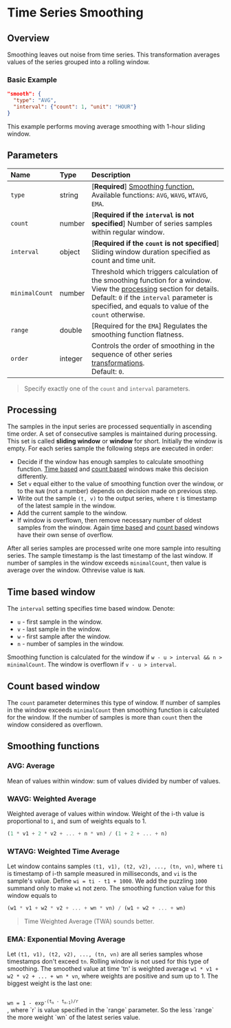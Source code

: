 # Time Series Smoothing

## Overview

Smoothing leaves out noise from time series. This transformation averages values of the series grouped into a rolling window.

### Basic Example

```json
"smooth": {
  "type": "AVG",
  "interval": {"count": 1, "unit": "HOUR"}
}
```

This example performs moving average smoothing with 1-hour sliding window.

## Parameters

| **Name** | **Type**  | **Description**   |
|:---|:---|:---|
| `type` | string | [**Required**] [Smoothing function.](#smoothing-functions) Available functions: `AVG`, `WAVG`, `WTAVG`, `EMA`. |
| `count` | number | [**Required if the `interval` is not specified**] Number of series samples within regular window. |
| `interval` | object | [**Required if the `count` is not specified**] Sliding window duration specified as count and time unit. |
| `minimalCount` | number | Threshold which triggers calculation of the smoothing function for a window. View the [processing](#processing) section for details. <br> Default: `0` if the `interval` parameter is specified, and equals to value of the `count` otherwise. |
| `range` | double | [Required for the `EMA`] Regulates the smoothing function flatness. |
| `order` | integer | Controls the order of smoothing in the sequence of other series [transformations](./query.md#transformations).<br>Default: `0`.|

> Specify exactly one of the `count` and `interval` parameters.

## Processing

The samples in the input series are processed sequentially in ascending time order.
A set of consecutive samples is maintained during processing. This set is called **sliding window** or **window** for short. Initially the window is empty. For each series sample the following steps are executed in order:

* Decide if the window has enough samples to calculate smoothing function. [Time based](#time-based-window) and [count based](#count-based-window) windows make this decision differently.
* Set `v` equal either to the value of smoothing function over the window, or to the `NaN` (not a number) depends on decision made on previous step.
* Write out the sample `(t, v)` to the output series, where `t` is timestamp of the latest sample in the window.
* Add the current sample to the window.
* If window is overflown, then remove necessary number of oldest samples from the window. Again [time based](#time-based-window) and [count based](#count-based-window) windows have their own sense of overflow.

After all series samples are processed write one more sample into resulting series. The sample timestamp is the last timestamp of the last window. If number of samples in the window exceeds `minimalCount`, then value is average over the window. Othrevise value is `NaN`.

## Time based window

The `interval` setting specifies time based window.
Denote:

* `u` - first sample in the window.
* `v` - last sample in the window.
* `w` - first sample after the window.
* `n` - number of samples in the window.

Smoothing function is calculated for the window if `w - u > interval && n > minimalCount`.
The window is overflown if `v - u > interval`.

## Count based window

The `count` parameter determines this type of window.
If number of samples in the window exceeds `minimalCount` then smoothing function is calculated for the window. If the number of samples is more than `count` then the window considered as overflown.

## Smoothing functions

### AVG: Average

Mean of values within window: sum of values divided by number of values.

### WAVG: Weighted Average

Weighted average of values within window. Weight of the i-th value is proportional to `i`, and sum of weights equals to 1.

```js
(1 * v1 + 2 * v2 + ... + n * vn) / (1 + 2 + ... + n)
```

### WTAVG: Weighted Time Average

Let window contains samples `(t1, v1), (t2, v2), ..., (tn, vn)`,
where `ti` is timestamp of i-th sample measured in milliseconds,
and `vi` is the sample's value.
Define `wi = ti - t1 + 1000`.
We add the puzzling `1000` summand only to make `w1` not zero.
The smoothing function value for this window equals to

```js
(w1 * v1 + w2 * v2 + ... + wn * vn) / (w1 + w2 + ... + wn)
```

> Time Weighted Average (TWA) sounds better.

### EMA: Exponential Moving Average

Let `(t1, v1), (t2, v2), ..., (tn, vn)` are all series samples whose timestamps don't
exceed `tn`.
Rolling window is not used for this type of smoothing.
The smoothed value at time 'tn' is weighted average `w1 * v1 + w2 * v2 + ... + wn * vn`, where weights are positive and sum up to 1.
The biggest weight is the last one:

<code>
wn = 1 - exp<sup>-(t<sub>n</sub> - t<sub>n-1</sub>)/r</sup>
</code>,
where `r` is value specified in the `range` parameter.
So the less `range` the more weight `wn` of the latest series value.
